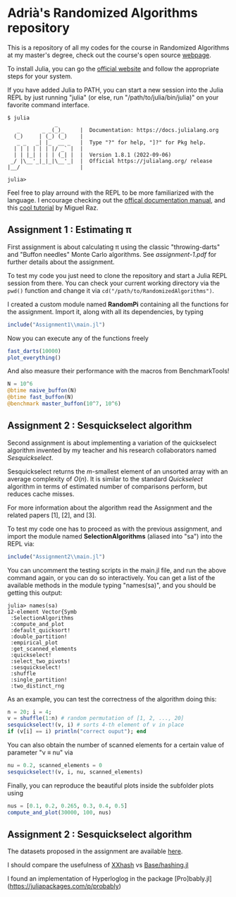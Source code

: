 # Adrià's Randomized Algorithms repository

This is a repository of all my codes for the course in Randomized Algorithms at my master's degree, check out the course's open source [webpage](https://www.cs.upc.edu/~conrado/docencia/ra-miri.html).

To install Julia, you can go the [official website](https://julialang.org/downloads/) and follow the appropriate steps for your system. 

If you have added Julia to PATH, you can start a new session into the Julia REPL by just running "julia" (or else, run "/path/to/julia/bin/julia)" on your favorite command interface.
```
$ julia
               _
   _       _ _(_)_     |  Documentation: https://docs.julialang.org
  (_)     | (_) (_)    |
   _ _   _| |_  __ _   |  Type "?" for help, "]?" for Pkg help.
  | | | | | | |/ _` |  |
  | | |_| | | | (_| |  |  Version 1.8.1 (2022-09-06)
 _/ |\__'_|_|_|\__'_|  |  Official https://julialang.org/ release
|__/                   |

julia>
```
Feel free to play arround with the REPL to be more familiarized with the language. I encourage checking out the [offical documentation manual](https://docs.julialang.org/en/v1/manual/getting-started/), and this [cool tutorial](https://youtu.be/EkgCENBFrAY?si=DTJ3SP1Shm0wYKTk) by Miguel Raz.

## Assignment 1 : Estimating π
First assignment is about calculating π using the classic "throwing-darts" and "Buffon needles" Monte Carlo algorithms. See *assignment-1.pdf* for further details about the assignment.

To test my code you just need to clone the repository and start a Julia REPL session from there. You can check your current working directory via the ```pwd()``` function and change it via ```cd("/path/to/RandomizedAlgorithms")```. 

I created a custom module named **RandomPi** containing all the functions for the assignment. Import it, along with all its dependencies, by typing
```julia
include("Assignment1\\main.jl")
```
Now you can execute any of the functions freely
```julia
fast_darts(10000)
plot_everything()
```
And also measure their performance with the macros from BenchmarkTools!

```julia
N = 10^6
@btime naive_buffon(N)
@btime fast_buffon(N)
@benchmark master_buffon(10^7, 10^6)
```

## Assignment 2 : Sesquickselect algorithm
Second assignment is about implementing a variation of the quickselect algorithm invented by my teacher and his research collaborators named _Sesquickselect_.

Sesquickselect returns the $m$-smallest element of an unsorted array with an average complexity of $O(n)$. It is similar to the standard _Quickselect_ algorithm in terms of estimated number of comparisons perform, but reduces cache misses.

For more information about the algorithm read the Assignment and the related papers [1], [2], and [3].

To test my code one has to proceed as with the previous assignment, and import the module named **SelectionAlgorithms** (aliased into "sa") into the REPL via:

```julia
include("Assignment2\\main.jl")
```
You can uncomment the testing scripts in the main.jl file, and run the above command again, or you can do so interactively. You can get a list of the available methods in the module typing "names(sa)", and you should be getting this output:
```	
julia> names(sa)      
12-element Vector{Symb
 :SelectionAlgorithms 
 :compute_and_plot    
 :default_quicksort!  
 :double_partition!   
 :empirical_plot      
 :get_scanned_elements
 :quickselect!        
 :select_two_pivots!  
 :sesquickselect!     
 :shuffle             
 :single_partition!   
 :two_distinct_rng  
```

As an example, you can test the correctness of the algorithm doing this:
```julia
n = 20; i = 4;
v = shuffle(1:n) # random permutation of [1, 2, ..., 20]
sesquickselect!(v, i) # sorts 4-th element of v in place
if (v[i] == i) println("correct ouput"); end
```
You can also obtain the number of scanned elements for a certain value of parameter "ν ≡ nu" via
```julia
nu = 0.2, scanned_elements = 0 
sesquickselect!(v, i, nu, scanned_elements)
```
Finally, you can reproduce the beautiful plots inside the subfolder plots using
```julia
nus = [0.1, 0.2, 0.265, 0.3, 0.4, 0.5]
compute_and_plot(30000, 100, nus)
```

## Assignment 2 : Sesquickselect algorithm
The datasets proposed in the assignment are available [here](https://mydisk.cs.upc.edu/s/fDZanwDA8So8My8).

I should compare the usefulness of [XXhash]( C:\Users\adria\.julia\packages\XXhash\7umf3\src\XXhash.jl) vs [Base/hashing.jl](C:\Users\adria\AppData\Local\Programs\Julia-1.8.1\share\julia\base\hashing.jl)

I found an implementation of Hyperloglog in the package [Pro]bably.jl](https://juliapackages.com/p/probably)